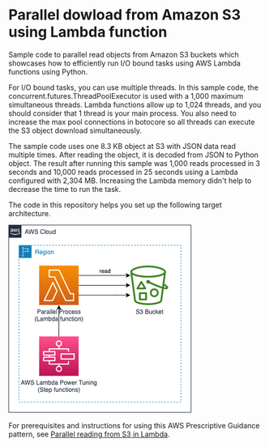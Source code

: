# Parallel dowload from Amazon S3 using Lambda function

Sample code to parallel read objects from Amazon S3 buckets which
showcases how to efficiently run I/O bound tasks using AWS Lambda
functions using Python.

For I/O bound tasks, you can use multiple threads. In this sample
code, the concurrent.futures.ThreadPoolExecutor is used with a 1,000
maximum simultaneous threads. Lambda functions allow up to 1,024
threads, and you should consider that 1 thread is your main process.
You also need to increase the max pool connections in botocore so all
threads can execute the S3 object download simultaneously.

The sample code uses one 8.3 KB object at S3 with JSON data read 
multiple times. After reading the object, it is decoded from JSON to 
Python object. The result after running this sample was 1,000 reads 
processed in 3 seconds and 10,000 reads processed in 25 seconds using 
a Lambda configured with 2,304 MB. Increasing the Lambda memory didn't 
help to decrease the time to run the task.​

The code in this repository helps you set up the following target
architecture.

![Target architecture diagram](architecture.png "Architecture image")​

For prerequisites and instructions for using this AWS Prescriptive
Guidance pattern, see [Parallel reading from S3 in Lambda](https://apg-library.amazonaws.com/content/b46e9b16-9842-4291-adfa-3ef012b89aec). 